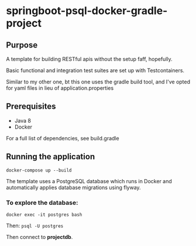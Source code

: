 # springboot-psql-docker-gradle-project

## Purpose
A template for building RESTful apis without the setup faff, hopefully. 

Basic functional and integration test suites are set up with Testcontainers.

Similar to my other one, bt this one uses the gradle build tool, and I've opted for yaml files in lieu of application.properties

## Prerequisites
- Java 8
- Docker

For a full list of dependencies, see build.gradle

## Running the application
`docker-compose up --build`

The template uses a PostgreSQL database which runs in Docker and automatically applies database migrations using flyway. 

### To explore the database:
`docker exec -it postgres bash`

Then:
`psql -U postgres`

Then connect to **projectdb**.


